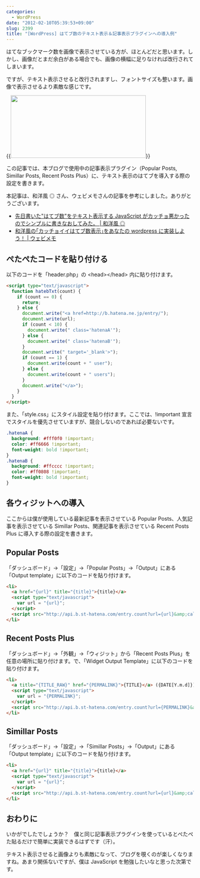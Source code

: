 ```yaml
---
categories:
  - WordPress
date: "2012-02-10T05:39:53+09:00"
slug: 2399
title: "[WordPress] はてブ数のテキスト表示＆記事表示プラグインへの導入例"
---
```


はてなブックマーク数を画像で表示させている方が、ほとんどだと思います。しかし、画像だとまだ余白がある場合でも、画像の横幅に足りなければ改行されてしまいます。

ですが、テキスト表示させると改行されますし、フォントサイズも整います。画像で表示させるより素敵な感じです。

{{<img alt="" src="/images/2012/02/2399_1.png" width="363" height="168">}}

この記事では、本ブログで使用中の記事表示プラグイン（Popular Posts, Simillar Posts, Recent Posts Plus）に、テキスト表示のはてブを導入する際の設定を書きます。

本記事は、和洋風 ◎ さん、ウェビメモさんの記事を参考にしました。ありがとうございます。

- [先日書いた"はてブ数"をテキスト表示する JavaScript がカッチョ悪かったのでシンプルに書きなおしてみた。 | 和洋風 ◎](http://wayohoo.com/programming/javascript/new-hatena-bookmarks-count-text-view-code.html)
- [和洋風の｢カッチョイイはてブ数表示｣をあなたの wordpress に実装しよう！ | ウェビメモ](http://webimemo.com/wordpress/46)

## ぺたぺたコードを貼り付ける

以下のコードを「header.php」の &lt;head&gt;&lt;/head&gt; 内に貼り付けます。

```html
<script type="text/javascript">
  function hatebTxt(count) {
    if (count == 0) {
      return;
    } else {
      document.write("<a href=http://b.hatena.ne.jp/entry/");
      document.write(url);
      if (count < 10) {
        document.write(" class='hatenaA'");
      } else {
        document.write(" class='hatenaB'");
      }
      document.write(" target='_blank'>");
      if (count == 1) {
        document.write(count + " user");
      } else {
        document.write(count + " users");
      }
      document.write("</a>");
    }
  }
</script>
```

また、「style.css」にスタイル設定を貼り付けます。ここでは、!important 宣言でスタイルを優先させていますが、競合しないのであれば必要ないです。

```css
.hatenaA {
  background: #fff0f0 !important;
  color: #ff6666 !important;
  font-weight: bold !important;
}
.hatenaB {
  background: #ffcccc !important;
  color: #ff0808 !important;
  font-weight: bold !important;
}
```

## 各ウィジットへの導入

ここからは僕が使用している最新記事を表示させている Popular Posts、人気記事を表示させている Simillar Posts、関連記事を表示させている Recent Posts Plus に導入する際の設定を書きます。

## Popular Posts

「ダッシュボード」→「設定」→「Popular Posts」→「Output」にある「Output template」に以下のコードを貼り付けます。

```html
<li>
  <a href="{url}" title="{title}">{title}</a>
  <script type="text/javascript">
    var url = "{url}";
  </script>
  <script src="http://api.b.st-hatena.com/entry.count?url={url}&amp;callback=hatebTxt"></script>
</li>
```

## Recent Posts Plus

「ダッシュボード」→「外観」→「ウィジット」から「Recent Posts Plus」を任意の場所に貼り付けます。で、「Widget Output Template」に以下のコードを貼り付けます。

```html
<li>
  <a title="{TITLE_RAW}" href="{PERMALINK}">{TITLE}</a> ({DATE[Y.m.d]})
  <script type="text/javascript">
    var url = "{PERMALINK}";
  </script>
  <script src="http://api.b.st-hatena.com/entry.count?url={PERMALINK}&amp;callback=hatebTxt"></script>
</li>
```

## Simillar Posts

「ダッシュボード」→「設定」→「Simillar Posts」→「Output」にある「Output template」に以下のコードを貼り付けます。

```html
<li>
  <a href="{url}" title="{title}">{title}</a>
  <script type="text/javascript">
    var url = "{url}";
  </script>
  <script src="http://api.b.st-hatena.com/entry.count?url={url}&amp;callback=hatebTxt"></script>
</li>
```

## おわりに

いかがでしたでしょうか？　僕と同じ記事表示プラグインを使っているとぺたぺた貼るだけで簡単に実装できるはずです（汗）。

テキスト表示させると画像よりも素敵になって、ブログを覗くのが楽しくなりますね。あまり関係ないですが、僕は JavaScript を勉強したいなと思った次第です。
